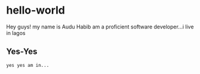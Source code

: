 # hello-world
Hey guys!
  my name is Audu Habib am a proficient software developer...i live in lagos
  
## Yes-Yes
    yes yes am in...
